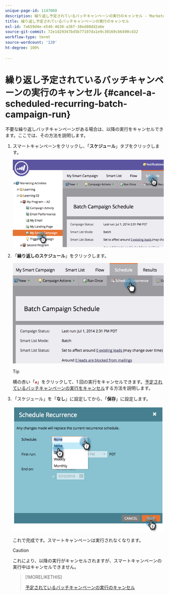 ```yaml
---
unique-page-id: 1147060
description: 繰り返し予定されているバッチキャンペーンの実行のキャンセル - Marketo ドキュメント - 製品ドキュメント
title: 繰り返し予定されているバッチキャンペーンの実行のキャンセル
exl-id: 7a659d4e-e546-4630-a36f-38ed80dd2a6e
source-git-commit: 72e1d29347bd5b77107da1e9c30169cb6490c432
workflow-type: tm+mt
source-wordcount: '120'
ht-degree: 100%

---
```


# 繰り返し予定されているバッチキャンペーンの実行のキャンセル {#cancel-a-scheduled-recurring-batch-campaign-run}

不要な繰り返しバッチキャンペーンがある場合は、以降の実行をキャンセルできます。ここでは、その方法を説明します。

1. スマートキャンペーンをクリックし、「**スケジュール**」タブをクリックします。

   ![](assets/image2014-9-22-16-3a44-3a51.png)

1. 「**繰り返しのスケジュール**」をクリックします。

   ![](assets/image2014-9-22-16-3a44-3a55.png)

   >[!TIP]
   >
   >横の赤い「![x](assets/image2014-9-22-16-3a45-3a42.png)」をクリックして、1 回の実行をキャンセルできます。[予定されているバッチキャンペーンの実行をキャンセル](/help/marketo/product-docs/core-marketo-concepts/smart-campaigns/using-smart-campaigns/cancel-a-scheduled-batch-campaign-run.md)する方法を説明します。

1. 「スケジュール」を「**なし**」に設定してから、「**保存**」に設定します。

   ![](assets/image2014-9-22-16-3a45-3a56.png)

   これで完成です。スマートキャンペーンは実行されなくなります。

   >[!CAUTION]
   >
   >これにより、以降の実行がキャンセルされますが、スマートキャンペーンの実行中はキャンセルできません。

   >[!MORELIKETHIS]
   >
   >[予定されているバッチキャンペーンの実行のキャンセル](/help/marketo/product-docs/core-marketo-concepts/smart-campaigns/using-smart-campaigns/cancel-a-scheduled-batch-campaign-run.md)
